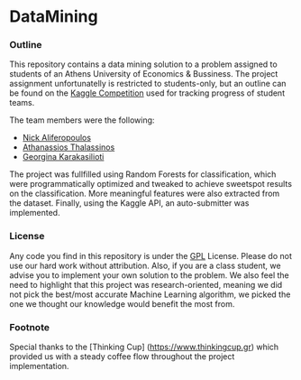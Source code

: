 # DataMining

### Outline 
This repository contains a data mining solution to a problem assigned to students of an Athens University of Economics & Bussiness. The project assignment unfortunatelly is restricted to students-only, but an outline can be found on the [Kaggle Competition](https://www.kaggle.com/c/11851/) used for tracking progress of student teams.

The team members were the following:
* [Nick Aliferopoulos](https://github.com/naliferopoulos)
* [Athanassios Thalassinos](https://github.com/ch3ckm8)
* [Georgina Karakasilioti](https://github.com/baby-pink)

The project was fullfilled using Random Forests for classification, which were programmatically optimized and tweaked to achieve sweetspot results on the classification. More meaningful features were also extracted from the dataset. Finally, using the Kaggle API, an auto-submitter was implemented.

### License
Any code you find in this repository is under the [GPL](https://en.wikipedia.org/wiki/GNU_General_Public_License) License. Please do not use our hard work without attribution. Also, if you are a class student, we advise you to implement your own solution to the problem. We also feel the need to highlight that this project was research-oriented, meaning we did not pick the best/most accurate Machine Learning algorithm, we picked the one we thought our knowledge would benefit the most from.

### Footnote

Special thanks to the [Thinking Cup] (https://www.thinkingcup.gr) which provided us with a steady coffee flow throughout the project implementation. 
